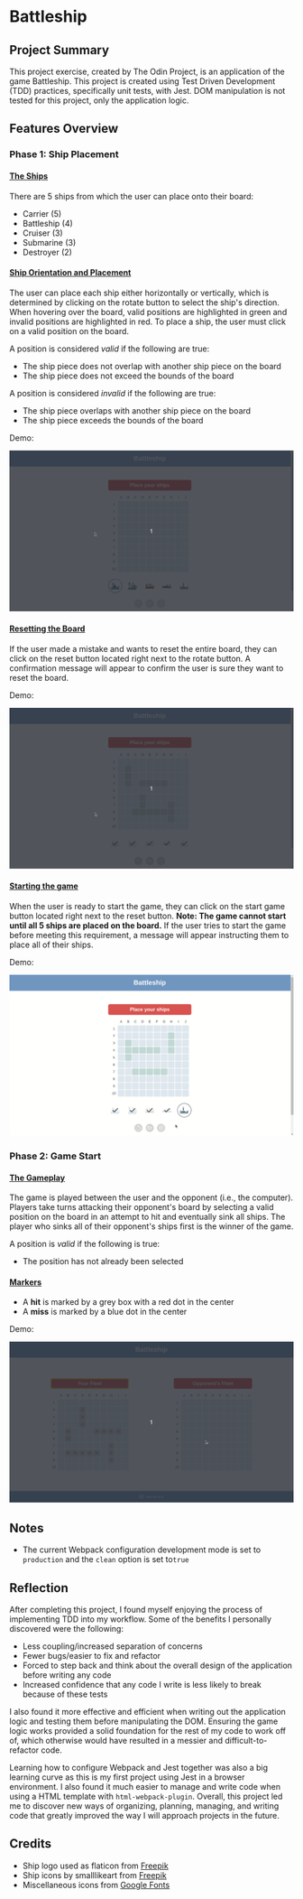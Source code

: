 # Battleship

## Project Summary
This project exercise, created by The Odin Project, is an application of the game Battleship. This project is created using Test Driven Development (TDD) practices, specifically unit tests, with Jest. DOM manipulation is not tested for this project, only the application logic.

## Features Overview

### Phase 1: Ship Placement

#### <ins>The Ships</ins>
There are 5 ships from which the user can place onto their board:
* Carrier (5)
* Battleship (4)
* Cruiser (3)
* Submarine (3)
* Destroyer (2)

#### <ins>Ship Orientation and Placement</ins>
The user can place each ship either horizontally or vertically, which is determined by clicking on the rotate button to select the ship's direction. When hovering over the board, valid positions are highlighted in green and invalid positions are highlighted in red. To place a ship, the user must click on a valid position on the board.

A position is considered *valid* if the following are true:
* The ship piece does not overlap with another ship piece on the board
* The ship piece does not exceed the bounds of the board

A position is considered *invalid* if the following are true:
* The ship piece overlaps with another ship piece on the board
* The ship piece exceeds the bounds of the board

Demo:

<img src="./src/gif/ship-placement.gif" width="auto" height="auto"/>

#### <ins>Resetting the Board</ins>
If the user made a mistake and wants to reset the entire board, they can click on the reset button located right next to the rotate button. A confirmation message will appear to confirm the user is sure they want to reset the board.

Demo:

<img src="./src/gif/reset-board.gif" width="auto" height="auto"/>

#### <ins>Starting the game</ins>
When the user is ready to start the game, they can click on the start game button located right next to the reset button. **Note: The game cannot start until all 5 ships are placed on the board.** If the user tries to start the game before meeting this requirement, a message will appear instructing them to place all of their ships.

Demo:

<img src="./src/gif/start-game.gif" width="auto" height="auto"/>

### Phase 2: Game Start

#### <ins>The Gameplay</ins>
The game is played between the user and the opponent (i.e., the computer). Players take turns attacking their opponent's board by selecting a valid position on the board in an attempt to hit and eventually sink all ships. The player who sinks all of their opponent's ships first is the winner of the game.

A position is *valid* if the following is true:
* The position has not already been selected

#### <ins>Markers</ins>
* A **hit** is marked by a grey box with a red dot in the center
* A **miss** is marked by a blue dot in the center

Demo:

<img src="./src/gif/gameplay.gif" width="auto" height="auto"/>

## Notes
* The current Webpack configuration development mode is set to `production` and the `clean` option is set to`true`

## Reflection
After completing this project, I found myself enjoying the process of implementing TDD into my workflow. Some of the benefits I personally discovered were the following:
* Less coupling/increased separation of concerns
* Fewer bugs/easier to fix and refactor
* Forced to step back and think about the overall design of the application before writing any code
* Increased confidence that any code I write is less likely to break because of these tests

I also found it more effective and efficient when writing out the application logic and testing them before manipulating the DOM. Ensuring the game logic works provided a solid foundation for the rest of my code to work off of, which otherwise would have resulted in a messier and difficult-to-refactor code.

Learning how to configure Webpack and Jest together was also a big learning curve as this is my first project using Jest in a browser environment. I also found it much easier to manage and write code when using a HTML template with `html-webpack-plugin`. Overall, this project led me to discover new ways of organizing, planning, managing, and writing code that greatly improved the way I will approach projects in the future.

## Credits
* Ship logo used as flaticon from [Freepik](https://www.freepik.com/icon/ship_4814742#fromView=search&term=ship+logo&page=1&position=62&track=ais)
* Ship icons by smalllikeart from [Freepik](https://www.freepik.com/)
* Miscellaneous icons from [Google Fonts](https://fonts.google.com/)